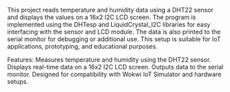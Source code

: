 This project reads temperature and humidity data using a DHT22 sensor and displays the values on a 16x2 I2C LCD screen. The program is implemented using the DHTesp and LiquidCrystal_I2C libraries for easy interfacing with the sensor and LCD module. The data is also printed to the serial monitor for debugging or additional use. This setup is suitable for IoT applications, prototyping, and educational purposes.

Features:
Measures temperature and humidity using the DHT22 sensor.
Displays real-time data on a 16x2 I2C LCD screen.
Outputs data to the serial monitor.
Designed for compatibility with Wokwi IoT Simulator and hardware setups.
